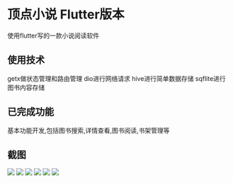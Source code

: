 # 顶点小说 Flutter版本
使用flutter写的一款小说阅读软件
## 使用技术
getx做状态管理和路由管理
dio进行网络请求
hive进行简单数据存储
sqflite进行图书内容存储
## 已完成功能
基本功能开发,包括图书搜索,详情查看,图书阅读,书架管理等
## 截图
<img src='https://imgtu.com/i/W0pSDs'>
<img src='https://imgtu.com/i/W0Szuj'>
<img src='https://imgtu.com/i/W0pCEq'>
<img src='https://imgtu.com/i/W0SvvQ'>
<img src='https://imgtu.com/i/W0SvvQ'>
<img src='https://imgtu.com/i/W0pPU0'>
